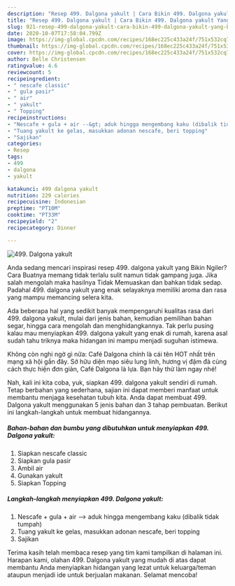 ```yaml
---
description: "Resep 499. Dalgona yakult | Cara Bikin 499. Dalgona yakult Yang Bikin Ngiler"
title: "Resep 499. Dalgona yakult | Cara Bikin 499. Dalgona yakult Yang Bikin Ngiler"
slug: 921-resep-499-dalgona-yakult-cara-bikin-499-dalgona-yakult-yang-bikin-ngiler
date: 2020-10-07T17:58:04.799Z
image: https://img-global.cpcdn.com/recipes/168ec225c433a24f/751x532cq70/499-dalgona-yakult-foto-resep-utama.jpg
thumbnail: https://img-global.cpcdn.com/recipes/168ec225c433a24f/751x532cq70/499-dalgona-yakult-foto-resep-utama.jpg
cover: https://img-global.cpcdn.com/recipes/168ec225c433a24f/751x532cq70/499-dalgona-yakult-foto-resep-utama.jpg
author: Belle Christensen
ratingvalue: 4.6
reviewcount: 5
recipeingredient:
- " nescafe classic"
- " gula pasir"
- " air"
- " yakult"
- " Topping"
recipeinstructions:
- "Nescafe + gula + air --&gt; aduk hingga mengembang kaku (dibalik tidak tumpah)"
- "Tuang yakult ke gelas, masukkan adonan nescafe, beri topping"
- "Sajikan"
categories:
- Resep
tags:
- 499
- dalgona
- yakult

katakunci: 499 dalgona yakult 
nutrition: 229 calories
recipecuisine: Indonesian
preptime: "PT10M"
cooktime: "PT33M"
recipeyield: "2"
recipecategory: Dinner

---
```



![499. Dalgona yakult](https://img-global.cpcdn.com/recipes/168ec225c433a24f/751x532cq70/499-dalgona-yakult-foto-resep-utama.jpg)

Anda sedang mencari inspirasi resep 499. dalgona yakult yang Bikin Ngiler? Cara Buatnya memang tidak terlalu sulit namun tidak gampang juga. Jika salah mengolah maka hasilnya Tidak Memuaskan dan bahkan tidak sedap. Padahal 499. dalgona yakult yang enak selayaknya memiliki aroma dan rasa yang mampu memancing selera kita.

Ada beberapa hal yang sedikit banyak mempengaruhi kualitas rasa dari 499. dalgona yakult, mulai dari jenis bahan, kemudian pemilihan bahan segar, hingga cara mengolah dan menghidangkannya. Tak perlu pusing kalau mau menyiapkan 499. dalgona yakult yang enak di rumah, karena asal sudah tahu triknya maka hidangan ini mampu menjadi suguhan istimewa.

Không còn nghi ngờ gì nữa: Café Dalgona chính là cái tên HOT nhất trên mạng xã hội gần đây. Sở hữu diện mạo siêu lung linh, hương vị đậm đà cùng cách thực hiện đơn giản, Café Dalgona là lựa. Bạn hãy thử làm ngay nhé!


Nah, kali ini kita coba, yuk, siapkan 499. dalgona yakult sendiri di rumah. Tetap berbahan yang sederhana, sajian ini dapat memberi manfaat untuk membantu menjaga kesehatan tubuh kita. Anda dapat membuat 499. Dalgona yakult menggunakan 5 jenis bahan dan 3 tahap pembuatan. Berikut ini langkah-langkah untuk membuat hidangannya.

<!--inarticleads1-->

##### Bahan-bahan dan bumbu yang dibutuhkan untuk menyiapkan 499. Dalgona yakult:

1. Siapkan  nescafe classic
1. Siapkan  gula pasir
1. Ambil  air
1. Gunakan  yakult
1. Siapkan  Topping




<!--inarticleads2-->

##### Langkah-langkah menyiapkan 499. Dalgona yakult:

1. Nescafe + gula + air --&gt; aduk hingga mengembang kaku (dibalik tidak tumpah)
1. Tuang yakult ke gelas, masukkan adonan nescafe, beri topping
1. Sajikan




Terima kasih telah membaca resep yang tim kami tampilkan di halaman ini. Harapan kami, olahan 499. Dalgona yakult yang mudah di atas dapat membantu Anda menyiapkan hidangan yang lezat untuk keluarga/teman ataupun menjadi ide untuk berjualan makanan. Selamat mencoba!
